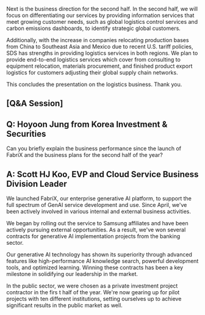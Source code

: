Next is the business direction for the second half. In the second half, we will focus on differentiating our services by providing information services that meet growing customer needs, such as global logistics control services and carbon emissions dashboards, to identify strategic global customers.

Additionally, with the increase in companies relocating production bases from China to Southeast Asia and Mexico due to recent U.S. tariff policies, SDS has strengths in providing logistics services in both regions. We plan to provide end-to-end logistics services which cover from consulting to equipment relocation, materials procurement, and finished product export logistics for customers adjusting their global supply chain networks.

This concludes the presentation on the logistics business. Thank you.

## **[Q&A Session]**

## **Q: Hoyoon Jung from Korea Investment & Securities**

Can you briefly explain the business performance since the launch of FabriX and the business plans for the second half of the year?

## **A: Scott HJ Koo, EVP and Cloud Service Business Division Leader**

We launched FabriX, our enterprise generative AI platform, to support the full spectrum of GenAI service development and use. Since April, we've been actively involved in various internal and external business activities.

We began by rolling out the service to Samsung affiliates and have been actively pursuing external opportunities. As a result, we've won several contracts for generative AI implementation projects from the banking sector.

Our generative AI technology has shown its superiority through advanced features like high-performance AI knowledge search, powerful development tools, and optimized learning. Winning these contracts has been a key milestone in solidifying our leadership in the market.

In the public sector, we were chosen as a private investment project contractor in the firs t half of the year. We're now gearing up for pilot projects with ten different institutions, setting ourselves up to achieve significant results in the public market as well.